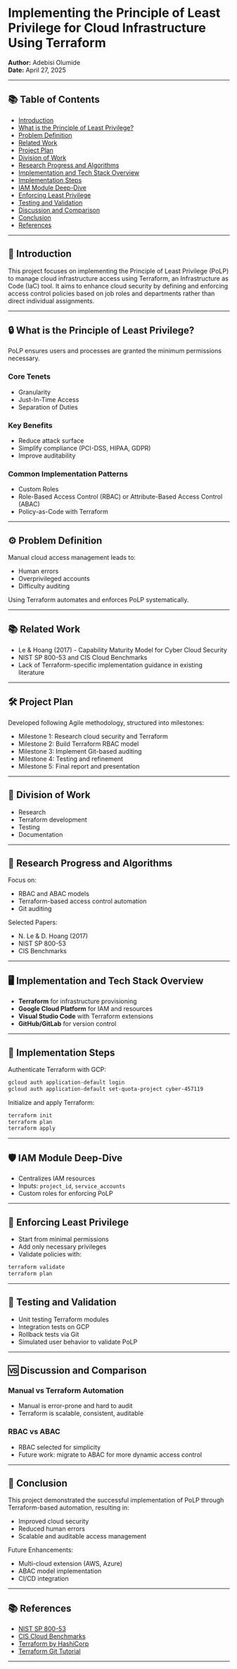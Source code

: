 
# Implementing the Principle of Least Privilege for Cloud Infrastructure Using Terraform

**Author:** Adebisi Olumide  
**Date:** April 27, 2025

---

## 📚 Table of Contents

- [Introduction](#introduction)
- [What is the Principle of Least Privilege?](#what-is-the-principle-of-least-privilege)
- [Problem Definition](#problem-definition)
- [Related Work](#related-work)
- [Project Plan](#project-plan)
- [Division of Work](#division-of-work)
- [Research Progress and Algorithms](#research-progress-and-algorithms)
- [Implementation and Tech Stack Overview](#implementation-and-tech-stack-overview)
- [Implementation Steps](#implementation-steps)
- [IAM Module Deep-Dive](#iam-module-deep-dive)
- [Enforcing Least Privilege](#enforcing-least-privilege)
- [Testing and Validation](#testing-and-validation)
- [Discussion and Comparison](#discussion-and-comparison)
- [Conclusion](#conclusion)
- [References](#references)

---

## 📖 Introduction

This project focuses on implementing the Principle of Least Privilege (PoLP) to manage cloud infrastructure access using Terraform, an Infrastructure as Code (IaC) tool. It aims to enhance cloud security by defining and enforcing access control policies based on job roles and departments rather than direct individual assignments.

---

## 🔒 What is the Principle of Least Privilege?

PoLP ensures users and processes are granted the minimum permissions necessary.

### Core Tenets
- Granularity
- Just-In-Time Access
- Separation of Duties

### Key Benefits
- Reduce attack surface
- Simplify compliance (PCI-DSS, HIPAA, GDPR)
- Improve auditability

### Common Implementation Patterns
- Custom Roles
- Role-Based Access Control (RBAC) or Attribute-Based Access Control (ABAC)
- Policy-as-Code with Terraform

---

## ⚙️ Problem Definition

Manual cloud access management leads to:
- Human errors
- Overprivileged accounts
- Difficulty auditing

Using Terraform automates and enforces PoLP systematically.

---

## 📚 Related Work

- Le & Hoang (2017) - Capability Maturity Model for Cyber Cloud Security
- NIST SP 800-53 and CIS Cloud Benchmarks
- Lack of Terraform-specific implementation guidance in existing literature

---

## 🛠️ Project Plan

Developed following Agile methodology, structured into milestones:
- Milestone 1: Research cloud security and Terraform
- Milestone 2: Build Terraform RBAC model
- Milestone 3: Implement Git-based auditing
- Milestone 4: Testing and refinement
- Milestone 5: Final report and presentation

---

## 🧩 Division of Work

- Research
- Terraform development
- Testing
- Documentation

---

## 🧠 Research Progress and Algorithms

Focus on:
- RBAC and ABAC models
- Terraform-based access control automation
- Git auditing

Selected Papers:
- N. Le & D. Hoang (2017)
- NIST SP 800-53
- CIS Benchmarks

---

## 🖥️ Implementation and Tech Stack Overview

- **Terraform** for infrastructure provisioning
- **Google Cloud Platform** for IAM and resources
- **Visual Studio Code** with Terraform extensions
- **GitHub/GitLab** for version control

---

## 🚀 Implementation Steps

Authenticate Terraform with GCP:
```bash
gcloud auth application-default login
gcloud auth application-default set-quota-project cyber-457119
```

Initialize and apply Terraform:
```bash
terraform init
terraform plan
terraform apply
```

---

## 🛡️ IAM Module Deep-Dive

- Centralizes IAM resources
- Inputs: `project_id`, `service_accounts`
- Custom roles for enforcing PoLP

---

## 🔐 Enforcing Least Privilege

- Start from minimal permissions
- Add only necessary privileges
- Validate policies with:
```bash
terraform validate
terraform plan
```

---

## 🧪 Testing and Validation

- Unit testing Terraform modules
- Integration tests on GCP
- Rollback tests via Git
- Simulated user behavior to validate PoLP

---

## 🆚 Discussion and Comparison

### Manual vs Terraform Automation
- Manual is error-prone and hard to audit
- Terraform is scalable, consistent, auditable

### RBAC vs ABAC
- RBAC selected for simplicity
- Future work: migrate to ABAC for more dynamic access control

---

## 🏁 Conclusion

This project demonstrated the successful implementation of PoLP through Terraform-based automation, resulting in:
- Improved cloud security
- Reduced human errors
- Scalable and auditable access management

Future Enhancements:
- Multi-cloud extension (AWS, Azure)
- ABAC model implementation
- CI/CD integration

---

## 📚 References

- [NIST SP 800-53](https://csrc.nist.gov/publications/detail/sp/800-53/rev-5/final)
- [CIS Cloud Benchmarks](https://www.cisecurity.org/cis-benchmarks/)
- [Terraform by HashiCorp](https://www.terraform.io/)
- [Terraform Git Tutorial](https://developer.hashicorp.com/terraform/tutorials/cli/git-operations)

---
